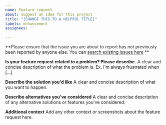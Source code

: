```yaml
---
name: Feature request
about: Suggest an idea for this project
title: "[CHANGE THIS TO A HELPFUL TITLE]"
labels: enhancement
assignees: ''

---
```


**Please ensure that the issue you are about to report has not previously been reported by anyone else. You can [search existing issues here](https://github.com/ifedapoolarewaju/igdm/issues) **

**Is your feature request related to a problem? Please describe.**
A clear and concise description of what the problem is. Ex. I'm always frustrated when [...]

**Describe the solution you'd like**
A clear and concise description of what you want to happen.

**Describe alternatives you've considered**
A clear and concise description of any alternative solutions or features you've considered.

**Additional context**
Add any other context or screenshots about the feature request here.
